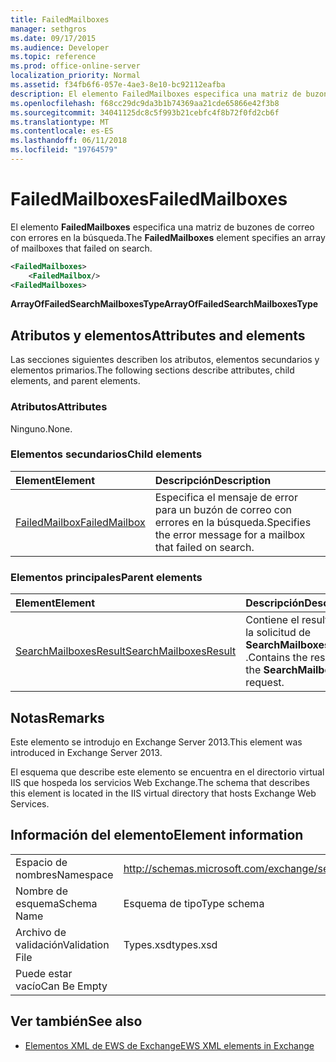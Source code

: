 ```yaml
---
title: FailedMailboxes
manager: sethgros
ms.date: 09/17/2015
ms.audience: Developer
ms.topic: reference
ms.prod: office-online-server
localization_priority: Normal
ms.assetid: f34fb6f6-057e-4ae3-8e10-bc92112eafba
description: El elemento FailedMailboxes especifica una matriz de buzones de correo con errores en la búsqueda.
ms.openlocfilehash: f68cc29dc9da3b1b74369aa21cde65866e42f3b8
ms.sourcegitcommit: 34041125dc8c5f993b21cebfc4f8b72f0fd2cb6f
ms.translationtype: MT
ms.contentlocale: es-ES
ms.lasthandoff: 06/11/2018
ms.locfileid: "19764579"
---
```

# <a name="failedmailboxes"></a><span data-ttu-id="e3e3b-103">FailedMailboxes</span><span class="sxs-lookup"><span data-stu-id="e3e3b-103">FailedMailboxes</span></span>

<span data-ttu-id="e3e3b-104">El elemento **FailedMailboxes** especifica una matriz de buzones de correo con errores en la búsqueda.</span><span class="sxs-lookup"><span data-stu-id="e3e3b-104">The **FailedMailboxes** element specifies an array of mailboxes that failed on search.</span></span> 
  
```XML
<FailedMailboxes>
    <FailedMailbox/>
<FailedMailboxes>
```

 <span data-ttu-id="e3e3b-105">**ArrayOfFailedSearchMailboxesType**</span><span class="sxs-lookup"><span data-stu-id="e3e3b-105">**ArrayOfFailedSearchMailboxesType**</span></span>
## <a name="attributes-and-elements"></a><span data-ttu-id="e3e3b-106">Atributos y elementos</span><span class="sxs-lookup"><span data-stu-id="e3e3b-106">Attributes and elements</span></span>

<span data-ttu-id="e3e3b-107">Las secciones siguientes describen los atributos, elementos secundarios y elementos primarios.</span><span class="sxs-lookup"><span data-stu-id="e3e3b-107">The following sections describe attributes, child elements, and parent elements.</span></span>
  
### <a name="attributes"></a><span data-ttu-id="e3e3b-108">Atributos</span><span class="sxs-lookup"><span data-stu-id="e3e3b-108">Attributes</span></span>

<span data-ttu-id="e3e3b-109">Ninguno.</span><span class="sxs-lookup"><span data-stu-id="e3e3b-109">None.</span></span>
  
### <a name="child-elements"></a><span data-ttu-id="e3e3b-110">Elementos secundarios</span><span class="sxs-lookup"><span data-stu-id="e3e3b-110">Child elements</span></span>

|<span data-ttu-id="e3e3b-111">**Element**</span><span class="sxs-lookup"><span data-stu-id="e3e3b-111">**Element**</span></span>|<span data-ttu-id="e3e3b-112">**Descripción**</span><span class="sxs-lookup"><span data-stu-id="e3e3b-112">**Description**</span></span>|
|:-----|:-----|
|[<span data-ttu-id="e3e3b-113">FailedMailbox</span><span class="sxs-lookup"><span data-stu-id="e3e3b-113">FailedMailbox</span></span>](failedmailbox.md) <br/> |<span data-ttu-id="e3e3b-114">Especifica el mensaje de error para un buzón de correo con errores en la búsqueda.</span><span class="sxs-lookup"><span data-stu-id="e3e3b-114">Specifies the error message for a mailbox that failed on search.</span></span>  <br/> |
   
### <a name="parent-elements"></a><span data-ttu-id="e3e3b-115">Elementos principales</span><span class="sxs-lookup"><span data-stu-id="e3e3b-115">Parent elements</span></span>

|<span data-ttu-id="e3e3b-116">**Element**</span><span class="sxs-lookup"><span data-stu-id="e3e3b-116">**Element**</span></span>|<span data-ttu-id="e3e3b-117">**Descripción**</span><span class="sxs-lookup"><span data-stu-id="e3e3b-117">**Description**</span></span>|
|:-----|:-----|
|[<span data-ttu-id="e3e3b-118">SearchMailboxesResult</span><span class="sxs-lookup"><span data-stu-id="e3e3b-118">SearchMailboxesResult</span></span>](searchmailboxesresult.md) <br/> |<span data-ttu-id="e3e3b-119">Contiene el resultado de la solicitud de **SearchMailboxes** .</span><span class="sxs-lookup"><span data-stu-id="e3e3b-119">Contains the result of the **SearchMailboxes** request.</span></span>  <br/> |
   
## <a name="remarks"></a><span data-ttu-id="e3e3b-120">Notas</span><span class="sxs-lookup"><span data-stu-id="e3e3b-120">Remarks</span></span>

<span data-ttu-id="e3e3b-121">Este elemento se introdujo en Exchange Server 2013.</span><span class="sxs-lookup"><span data-stu-id="e3e3b-121">This element was introduced in Exchange Server 2013.</span></span>
  
<span data-ttu-id="e3e3b-122">El esquema que describe este elemento se encuentra en el directorio virtual IIS que hospeda los servicios Web Exchange.</span><span class="sxs-lookup"><span data-stu-id="e3e3b-122">The schema that describes this element is located in the IIS virtual directory that hosts Exchange Web Services.</span></span>
  
## <a name="element-information"></a><span data-ttu-id="e3e3b-123">Información del elemento</span><span class="sxs-lookup"><span data-stu-id="e3e3b-123">Element information</span></span>

|||
|:-----|:-----|
|<span data-ttu-id="e3e3b-124">Espacio de nombres</span><span class="sxs-lookup"><span data-stu-id="e3e3b-124">Namespace</span></span>  <br/> |http://schemas.microsoft.com/exchange/services/2006/types  <br/> |
|<span data-ttu-id="e3e3b-125">Nombre de esquema</span><span class="sxs-lookup"><span data-stu-id="e3e3b-125">Schema Name</span></span>  <br/> |<span data-ttu-id="e3e3b-126">Esquema de tipo</span><span class="sxs-lookup"><span data-stu-id="e3e3b-126">Type schema</span></span>  <br/> |
|<span data-ttu-id="e3e3b-127">Archivo de validación</span><span class="sxs-lookup"><span data-stu-id="e3e3b-127">Validation File</span></span>  <br/> |<span data-ttu-id="e3e3b-128">Types.xsd</span><span class="sxs-lookup"><span data-stu-id="e3e3b-128">types.xsd</span></span>  <br/> |
|<span data-ttu-id="e3e3b-129">Puede estar vacío</span><span class="sxs-lookup"><span data-stu-id="e3e3b-129">Can Be Empty</span></span>  <br/> ||
   
## <a name="see-also"></a><span data-ttu-id="e3e3b-130">Ver también</span><span class="sxs-lookup"><span data-stu-id="e3e3b-130">See also</span></span>



- [<span data-ttu-id="e3e3b-131">Elementos XML de EWS de Exchange</span><span class="sxs-lookup"><span data-stu-id="e3e3b-131">EWS XML elements in Exchange</span></span>](ews-xml-elements-in-exchange.md)

